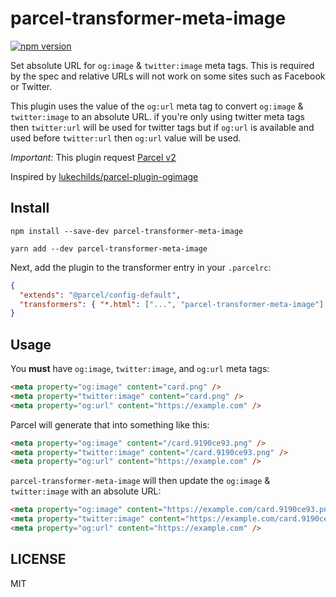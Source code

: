 # parcel-transformer-meta-image

[![npm version](https://badge.fury.io/js/parcel-transformer-meta-image.svg)](https://badge.fury.io/js/parcel-transformer-meta-image)

Set absolute URL for `og:image` & `twitter:image` meta tags. This is required by the spec and relative URLs will not work on some sites such as Facebook or Twitter.

This plugin uses the value of the `og:url` meta tag to convert `og:image` & `twitter:image` to an absolute URL.
if you're only using twitter meta tags then `twitter:url` will be used for twitter tags but if `og:url` is available and used before `twitter:url` then `og:url` value will be used.

*Important:* This plugin request [Parcel v2](https://v2.parceljs.org/)

Inspired by [lukechilds/parcel-plugin-ogimage](https://github.com/lukechilds/parcel-plugin-ogimage)

## Install

```shell
npm install --save-dev parcel-transformer-meta-image
```
```shell
yarn add --dev parcel-transformer-meta-image
```

Next, add the plugin to the transformer entry in your `.parcelrc`:

```json
{
  "extends": "@parcel/config-default",
  "transformers": { "*.html": ["...", "parcel-transformer-meta-image"] }
}
```

## Usage

You **must** have `og:image`, `twitter:image`, and `og:url` meta tags:

```html
<meta property="og:image" content="card.png" />
<meta property="twitter:image" content="card.png" />
<meta property="og:url" content="https://example.com" />
```

Parcel will generate that into something like this:

```html
<meta property="og:image" content="/card.9190ce93.png" />
<meta property="twitter:image" content="/card.9190ce93.png" />
<meta property="og:url" content="https://example.com" />
```

`parcel-transformer-meta-image` will then update the `og:image` & `twitter:image` with an absolute URL:

```html
<meta property="og:image" content="https://example.com/card.9190ce93.png" />
<meta property="twitter:image" content="https://example.com/card.9190ce93.png" />
<meta property="og:url" content="https://example.com" />
```

## LICENSE

MIT
